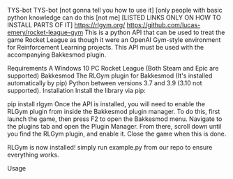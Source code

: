 TYS-bot
TYS-bot
[not gonna tell you how to use it]
[only people with basic python knowledge can do this [not me]
[LISTED LINKS ONLY ON HOW TO INSTALL PARTS OF IT]
https://rlgym.org/
https://github.com/lucas-emery/rocket-league-gym
This is a python API that can be used to treat the game Rocket League as though it were an OpenAI Gym-style environment for Reinforcement Learning projects. This API must be used with the accompanying Bakkesmod plugin.

Requirements
A Windows 10 PC
Rocket League (Both Steam and Epic are supported)
Bakkesmod
The RLGym plugin for Bakkesmod (It's installed automatically by pip)
Python between versions 3.7 and 3.9 (3.10 not supported).
Installation
Install the library via pip:

pip install rlgym
Once the API is installed, you will need to enable the RLGym plugin from inside the Bakkesmod plugin manager. To do this, first launch the game, then press F2 to open the Bakkesmod menu. Navigate to the plugins tab and open the Plugin Manager. From there, scroll down until you find the RLGym plugin, and enable it. Close the game when this is done.

RLGym is now installed! simply run example.py from our repo to ensure everything works.

Usage



